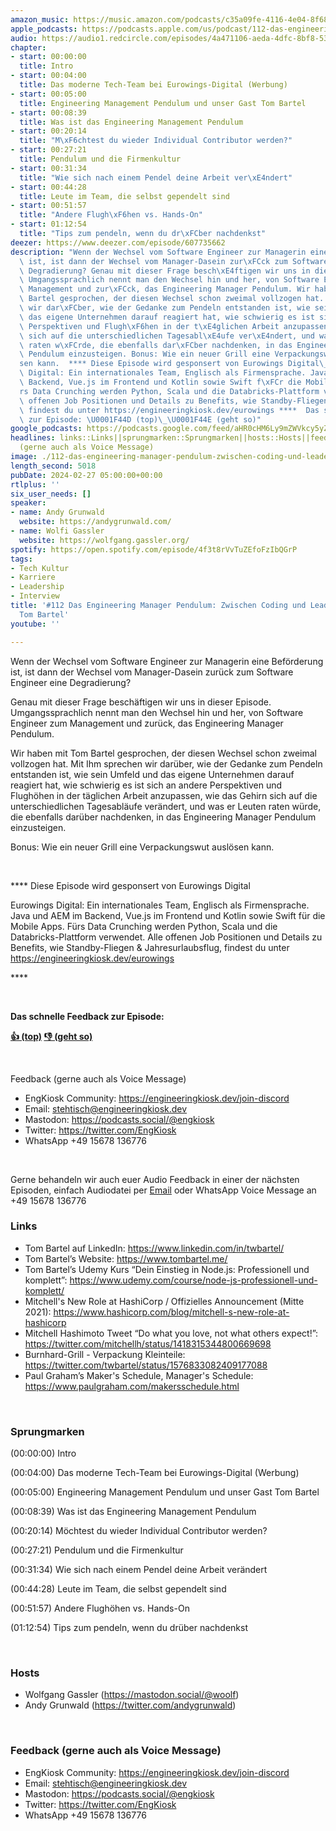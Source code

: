 ```yaml
---
amazon_music: https://music.amazon.com/podcasts/c35a09fe-4116-4e04-8f68-77d61b112e46/episodes/9614d16a-41b9-461b-a234-63e5da854f9a/engineering-kiosk-112-das-engineering-manager-pendulum-zwischen-coding-und-leadership-mit-tom-bartel
apple_podcasts: https://podcasts.apple.com/us/podcast/112-das-engineering-manager-pendulum-zwischen-coding/id1603082924?i=1000647181431&uo=4
audio: https://audio1.redcircle.com/episodes/4a471106-aeda-4dfc-8bf8-5386d2a68f96/stream.mp3
chapter:
- start: 00:00:00
  title: Intro
- start: 00:04:00
  title: Das moderne Tech-Team bei Eurowings-Digital (Werbung)
- start: 00:05:00
  title: Engineering Management Pendulum und unser Gast Tom Bartel
- start: 00:08:39
  title: Was ist das Engineering Management Pendulum
- start: 00:20:14
  title: "M\xF6chtest du wieder Individual Contributor werden?"
- start: 00:27:21
  title: Pendulum und die Firmenkultur
- start: 00:31:34
  title: "Wie sich nach einem Pendel deine Arbeit ver\xE4ndert"
- start: 00:44:28
  title: Leute im Team, die selbst gependelt sind
- start: 00:51:57
  title: "Andere Flugh\xF6hen vs. Hands-On"
- start: 01:12:54
  title: "Tips zum pendeln, wenn du dr\xFCber nachdenkst"
deezer: https://www.deezer.com/episode/607735662
description: "Wenn der Wechsel vom Software Engineer zur Managerin eine Bef\xF6rderung\
  \ ist, ist dann der Wechsel vom Manager-Dasein zur\xFCck zum Software Engineer eine\
  \ Degradierung? Genau mit dieser Frage besch\xE4ftigen wir uns in dieser Episode.\
  \ Umgangssprachlich nennt man den Wechsel hin und her, von Software Engineer zum\
  \ Management und zur\xFCck, das Engineering Manager Pendulum. Wir haben mit Tom\
  \ Bartel gesprochen, der diesen Wechsel schon zweimal vollzogen hat. Mit Ihm sprechen\
  \ wir dar\xFCber, wie der Gedanke zum Pendeln entstanden ist, wie sein Umfeld und\
  \ das eigene Unternehmen darauf reagiert hat, wie schwierig es ist sich an andere\
  \ Perspektiven und Flugh\xF6hen in der t\xE4glichen Arbeit anzupassen, wie das Gehirn\
  \ sich auf die unterschiedlichen Tagesabl\xE4ufe ver\xE4ndert, und was er Leuten\
  \ raten w\xFCrde, die ebenfalls dar\xFCber nachdenken, in das Engineering Manager\
  \ Pendulum einzusteigen. Bonus: Wie ein neuer Grill eine Verpackungswut ausl\xF6\
  sen kann.  **** Diese Episode wird gesponsert von Eurowings Digital\_ Eurowings\
  \ Digital: Ein internationales Team, Englisch als Firmensprache. Java und AEM im\
  \ Backend, Vue.js im Frontend und Kotlin sowie Swift f\xFCr die Mobile Apps. F\xFC\
  rs Data Crunching werden Python, Scala und die Databricks-Plattform verwendet. Alle\
  \ offenen Job Positionen und Details zu Benefits, wie Standby-Fliegen & Jahresurlaubsflug,\
  \ findest du unter https://engineeringkiosk.dev/eurowings ****  Das schnelle Feedback\
  \ zur Episode: \U0001F44D (top)\_\U0001F44E (geht so)"
google_podcasts: https://podcasts.google.com/feed/aHR0cHM6Ly9mZWVkcy5yZWRjaXJjbGUuY29tLzBlY2ZkZmQ3LWZkYTEtNGMzZC05NTE1LTQ3NjcyN2Y5ZGY1ZQ/episode/ZDMyY2VhNjUtNzRmMi00ZjczLWEyZjUtNzZlYjUxZDU2ODY0?sa=X&ved=2ahUKEwj04oTx48qEAxVwC1kFHUphD50QkfYCegQIARAF
headlines: links::Links||sprungmarken::Sprungmarken||hosts::Hosts||feedback-gerne-auch-als-voice-message::Feedback
  (gerne auch als Voice Message)
image: ./112-das-engineering-manager-pendulum-zwischen-coding-und-leadership-mit-tom-bartel.jpg
length_second: 5018
pubDate: 2024-02-27 05:00:00+00:00
rtlplus: ''
six_user_needs: []
speaker:
- name: Andy Grunwald
  website: https://andygrunwald.com/
- name: Wolfi Gassler
  website: https://wolfgang.gassler.org/
spotify: https://open.spotify.com/episode/4f3t8rVvTuZEfoFzIbQGrP
tags:
- Tech Kultur
- Karriere
- Leadership
- Interview
title: '#112 Das Engineering Manager Pendulum: Zwischen Coding und Leadership mit
  Tom Bartel'
youtube: ''

---
```

<p>Wenn der Wechsel vom Software Engineer zur Managerin eine Beförderung ist, ist dann der Wechsel vom Manager-Dasein zurück zum Software Engineer eine Degradierung?</p><p>Genau mit dieser Frage beschäftigen wir uns in dieser Episode. Umgangssprachlich nennt man den Wechsel hin und her, von Software Engineer zum Management und zurück, das Engineering Manager Pendulum.</p><p>Wir haben mit Tom Bartel gesprochen, der diesen Wechsel schon zweimal vollzogen hat. Mit Ihm sprechen wir darüber, wie der Gedanke zum Pendeln entstanden ist, wie sein Umfeld und das eigene Unternehmen darauf reagiert hat, wie schwierig es ist sich an andere Perspektiven und Flughöhen in der täglichen Arbeit anzupassen, wie das Gehirn sich auf die unterschiedlichen Tagesabläufe verändert, und was er Leuten raten würde, die ebenfalls darüber nachdenken, in das Engineering Manager Pendulum einzusteigen.</p><p>Bonus: Wie ein neuer Grill eine Verpackungswut auslösen kann.</p><p><br></p><p>**** Diese Episode wird gesponsert von Eurowings Digital </p><p>Eurowings Digital: Ein internationales Team, Englisch als Firmensprache. Java und AEM im Backend, Vue.js im Frontend und Kotlin sowie Swift für die Mobile Apps. Fürs Data Crunching werden Python, Scala und die Databricks-Plattform verwendet. Alle offenen Job Positionen und Details zu Benefits, wie Standby-Fliegen &amp; Jahresurlaubsflug, findest du unter <a href="https://engineeringkiosk.dev/eurowings">https://engineeringkiosk.dev/eurowings</a></p><p>****</p><p><br></p><p><strong>Das schnelle Feedback zur Episode:</strong></p><p><a href="https://api.openpodcast.dev/feedback/112/upvote" rel="nofollow"><strong>👍 (top)</strong></a><strong> </strong><a href="https://api.openpodcast.dev/feedback/112/downvote" rel="nofollow"><strong>👎 (geht so)</strong></a></p><p><br></p><p>Feedback (gerne auch als Voice Message)</p><ul><li>EngKiosk Community: <a href="https://engineeringkiosk.dev/join-discord">https://engineeringkiosk.dev/join-discord</a> </li><li>Email: <a href="mailto:stehtisch@engineeringkiosk.dev" rel="nofollow">stehtisch@engineeringkiosk.dev</a></li><li>Mastodon: <a href="https://podcasts.social/@engkiosk" rel="nofollow">https://podcasts.social/@engkiosk</a></li><li>Twitter: <a href="https://twitter.com/EngKiosk" rel="nofollow">https://twitter.com/EngKiosk</a></li><li>WhatsApp +49 15678 136776</li></ul><p><br></p><p>Gerne behandeln wir auch euer Audio Feedback in einer der nächsten Episoden, einfach Audiodatei per <a href="https://engineeringkiosk.dev/kontakt/">Email</a> oder WhatsApp Voice Message an +49 15678 136776</p><h3 id="links">Links</h3><ul><li>Tom Bartel auf LinkedIn: <a href="https://www.linkedin.com/in/twbartel/" rel="nofollow">https://www.linkedin.com/in/twbartel/</a></li><li>Tom Bartel’s Website: <a href="https://www.tombartel.me/" rel="nofollow">https://www.tombartel.me/</a></li><li>Tom Bartel’s Udemy Kurs “Dein Einstieg in Node.js: Professionell und komplett”: <a href="https://www.udemy.com/course/node-js-professionell-und-komplett/" rel="nofollow">https://www.udemy.com/course/node-js-professionell-und-komplett/</a></li><li>Mitchell&#39;s New Role at HashiCorp / Offizielles Announcement (Mitte 2021): <a href="https://www.hashicorp.com/blog/mitchell-s-new-role-at-hashicorp" rel="nofollow">https://www.hashicorp.com/blog/mitchell-s-new-role-at-hashicorp</a></li><li>Mitchell Hashimoto Tweet “Do what you love, not what others expect!”: <a href="https://twitter.com/mitchellh/status/1418315344800669698" rel="nofollow">https://twitter.com/mitchellh/status/1418315344800669698</a></li><li>Burnhard-Grill - Verpackung Kleinteile: <a href="https://twitter.com/twbartel/status/1576833082409177088" rel="nofollow">https://twitter.com/twbartel/status/1576833082409177088</a></li><li>Paul Graham’s Maker&#39;s Schedule, Manager&#39;s Schedule: <a href="https://www.paulgraham.com/makersschedule.html" rel="nofollow">https://www.paulgraham.com/makersschedule.html</a></li></ul><p><br></p><h3 id="sprungmarken">Sprungmarken</h3><p>(00:00:00) Intro</p><p>(00:04:00) Das moderne Tech-Team bei Eurowings-Digital (Werbung)</p><p>(00:05:00) Engineering Management Pendulum und unser Gast Tom Bartel</p><p>(00:08:39) Was ist das Engineering Management Pendulum</p><p>(00:20:14) Möchtest du wieder Individual Contributor werden?</p><p>(00:27:21) Pendulum und die Firmenkultur</p><p>(00:31:34) Wie sich nach einem Pendel deine Arbeit verändert</p><p>(00:44:28) Leute im Team, die selbst gependelt sind</p><p>(00:51:57) Andere Flughöhen vs. Hands-On</p><p>(01:12:54) Tips zum pendeln, wenn du drüber nachdenkst</p><p><br></p><h3 id="hosts">Hosts</h3><ul><li>Wolfgang Gassler (<a href="https://mastodon.social/@woolf" rel="nofollow">https://mastodon.social/@woolf</a>)</li><li>Andy Grunwald (<a href="https://twitter.com/andygrunwald" rel="nofollow">https://twitter.com/andygrunwald</a>)</li></ul><p><br></p><h3 id="feedback-gerne-auch-als-voice-message">Feedback (gerne auch als Voice Message)</h3><ul><li>EngKiosk Community: <a href="https://engineeringkiosk.dev/join-discord">https://engineeringkiosk.dev/join-discord</a> </li><li>Email: <a href="mailto:stehtisch@engineeringkiosk.dev" rel="nofollow">stehtisch@engineeringkiosk.dev</a></li><li>Mastodon: <a href="https://podcasts.social/@engkiosk" rel="nofollow">https://podcasts.social/@engkiosk</a></li><li>Twitter: <a href="https://twitter.com/EngKiosk" rel="nofollow">https://twitter.com/EngKiosk</a></li><li>WhatsApp +49 15678 136776</li></ul>